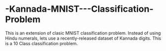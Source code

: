 # -Kannada-MNIST---Classification-Problem
This is an extension of clasic MNIST classification problem. Instead of using Hindu numerals, lets use a recently-released dataset of Kannada digits. This is a 10 Class classification problem.
